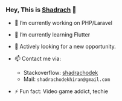 ### Hey, This is [Shadrach](https://shadrachodek.com) 👋

- 🔭 I’m currently working on PHP/Laravel
- 🌱 I’m currently learning Flutter
- 🌱 Actively looking for a new opportunity. 
- 📫 Contact me via:
  - Stackoverflow: [shadrachodek](https://stackoverflow.com/users/4034794/shadrachodek)
  - Mail: `shadrachodekhiran@gmail.com`
 

- ⚡ Fun fact: Video game addict, techie




